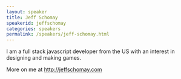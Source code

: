 ```yaml
---
layout: speaker
title: Jeff Schomay
speakerid: jeffschomay
categories: speakers
permalink: /speakers/jeff-schomay.html
---
```


I am a full stack javascript developer from the US with an interest in designing and making games.

More on me at http://jeffschomay.com